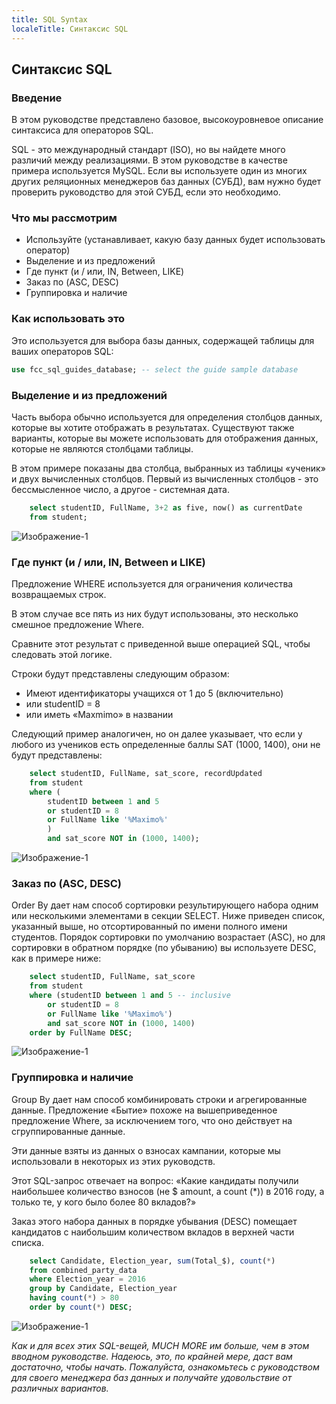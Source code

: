 ```yaml
---
title: SQL Syntax
localeTitle: Синтаксис SQL
---
```

## Синтаксис SQL

### Введение

В этом руководстве представлено базовое, высокоуровневое описание синтаксиса для операторов SQL.

SQL - это международный стандарт (ISO), но вы найдете много различий между реализациями. В этом руководстве в качестве примера используется MySQL. Если вы используете один из многих других реляционных менеджеров баз данных (СУБД), вам нужно будет проверить руководство для этой СУБД, если это необходимо.

### Что мы рассмотрим

*   Используйте (устанавливает, какую базу данных будет использовать оператор)
*   Выделение и из предложений
*   Где пункт (и / или, IN, Between, LIKE)
*   Заказ по (ASC, DESC)
*   Группировка и наличие

### Как использовать это

Это используется для выбора базы данных, содержащей таблицы для ваших операторов SQL:

```sql
use fcc_sql_guides_database; -- select the guide sample database 
```

### Выделение и из предложений

Часть выбора обычно используется для определения столбцов данных, которые вы хотите отображать в результатах. Существуют также варианты, которые вы можете использовать для отображения данных, которые не являются столбцами таблицы.

В этом примере показаны два столбца, выбранных из таблицы «ученик» и двух вычисленных столбцов. Первый из вычисленных столбцов - это бессмысленное число, а другое - системная дата.

```sql
    select studentID, FullName, 3+2 as five, now() as currentDate 
    from student; 
```

![Изображение-1](https://github.com/SteveChevalier/guide-images/blob/master/syntax01.JPG)

### Где пункт (и / или, IN, Between и LIKE)

Предложение WHERE используется для ограничения количества возвращаемых строк.

В этом случае все пять из них будут использованы, это несколько смешное предложение Where.

Сравните этот результат с приведенной выше операцией SQL, чтобы следовать этой логике.

Строки будут представлены следующим образом:

*   Имеют идентификаторы учащихся от 1 до 5 (включительно)
*   или studentID = 8
*   или иметь «Maxmimo» в названии

Следующий пример аналогичен, но он далее указывает, что если у любого из учеников есть определенные баллы SAT (1000, 1400), они не будут представлены:

```sql
    select studentID, FullName, sat_score, recordUpdated 
    from student 
    where ( 
        studentID between 1 and 5 
        or studentID = 8 
        or FullName like '%Maximo%' 
        ) 
        and sat_score NOT in (1000, 1400); 
```

![Изображение-1](https://github.com/SteveChevalier/guide-images/blob/master/syntax02.JPG)

### Заказ по (ASC, DESC)

Order By дает нам способ сортировки результирующего набора одним или несколькими элементами в секции SELECT. Ниже приведен список, указанный выше, но отсортированный по имени полного имени студентов. Порядок сортировки по умолчанию возрастает (ASC), но для сортировки в обратном порядке (по убыванию) вы используете DESC, как в примере ниже:

```sql
    select studentID, FullName, sat_score 
    from student 
    where (studentID between 1 and 5 -- inclusive 
        or studentID = 8 
        or FullName like '%Maximo%') 
        and sat_score NOT in (1000, 1400) 
    order by FullName DESC; 
```

![Изображение-1](https://github.com/SteveChevalier/guide-images/blob/master/syntax03.JPG)

### Группировка и наличие

Group By дает нам способ комбинировать строки и агрегированные данные. Предложение «Бытие» похоже на вышеприведенное предложение Where, за исключением того, что оно действует на сгруппированные данные.

Эти данные взяты из данных о взносах кампании, которые мы использовали в некоторых из этих руководств.

Этот SQL-запрос отвечает на вопрос: «Какие кандидаты получили наибольшее количество взносов (не $ amount, а count (\*)) в 2016 году, а только те, у кого было более 80 вкладов?»

Заказ этого набора данных в порядке убывания (DESC) помещает кандидатов с наибольшим количеством вкладов в верхней части списка.

```sql
    select Candidate, Election_year, sum(Total_$), count(*) 
    from combined_party_data 
    where Election_year = 2016 
    group by Candidate, Election_year 
    having count(*) > 80 
    order by count(*) DESC; 
```

![Изображение-1](https://github.com/SteveChevalier/guide-images/blob/master/syntax04.JPG)

_Как и для всех этих SQL-вещей, MUCH MORE им больше, чем в этом вводном руководстве. Надеюсь, это, по крайней мере, даст вам достаточно, чтобы начать. Пожалуйста, ознакомьтесь с руководством для своего менеджера баз данных и получайте удовольствие от различных вариантов._